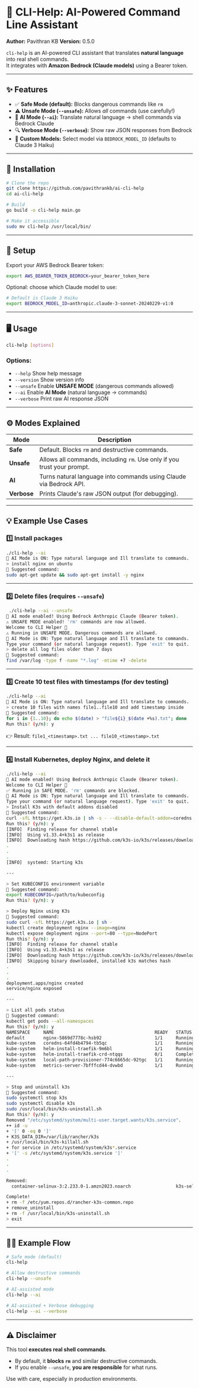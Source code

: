 
# 🚀 CLI-Help: AI-Powered Command Line Assistant

**Author:** Pavithran KB
**Version:** 0.5.0  

`cli-help` is an AI-powered CLI assistant that translates **natural language** into real shell commands.  
It integrates with **Amazon Bedrock (Claude models)** using a Bearer token.  

---

## ✨ Features

- ✅ **Safe Mode (default):** Blocks dangerous commands like `rm`  
- ⚠️ **Unsafe Mode (`--unsafe`):** Allows *all* commands (use carefully!)  
- 🤖 **AI Mode (`--ai`):** Translate natural language → shell commands via Bedrock Claude  
- 🔍 **Verbose Mode (`--verbose`):** Show raw JSON responses from Bedrock  
- 🔄 **Custom Models:** Select model via `BEDROCK_MODEL_ID` (defaults to Claude 3 Haiku)  

---

## 🔧 Installation

```bash
# Clone the repo
git clone https://github.com/pavithrankb/ai-cli-help
cd ai-cli-help

# Build
go build -o cli-help main.go

# Make it accessible
sudo mv cli-help /usr/local/bin/
```

---

## 🔑 Setup

Export your AWS Bedrock Bearer token:

```bash
export AWS_BEARER_TOKEN_BEDROCK=your_bearer_token_here
```

Optional: choose which Claude model to use:

```bash
# Default is Claude 3 Haiku
export BEDROCK_MODEL_ID=anthropic.claude-3-sonnet-20240229-v1:0
```

---

## 🖥️ Usage

```bash
cli-help [options]
```

### Options:
- `--help`       Show help message  
- `--version`    Show version info  
- `--unsafe`     Enable **UNSAFE MODE** (dangerous commands allowed)  
- `--ai`         Enable **AI Mode** (natural language → commands)  
- `--verbose`    Print raw AI response JSON  

---

## ⚙️ Modes Explained

| Mode         | Description                                                                 |
|--------------|-----------------------------------------------------------------------------|
| **Safe**     | Default. Blocks `rm` and destructive commands.                              |
| **Unsafe**   | Allows all commands, including `rm`. Use only if you trust your prompt.     |
| **AI**       | Turns natural language into commands using Claude via Bedrock API.          |
| **Verbose**  | Prints Claude's raw JSON output (for debugging).                            |

---

## 💡 Example Use Cases


### 1️⃣ Install packages

```bash
./cli-help --ai
🤖 AI Mode is ON: Type natural language and Ill translate to commands.
> install nginx on ubuntu
🤖 Suggested command:
sudo apt-get update && sudo apt-get install -y nginx
```

---

### 2️⃣ Delete files (requires `--unsafe`)

```bash
 ./cli-help --ai --unsafe     
🤖 AI mode enabled! Using Bedrock Anthropic Claude (Bearer token).
⚠️ UNSAFE MODE enabled! 'rm' commands are now allowed.
Welcome to CLI Helper 🚀
⚠️ Running in UNSAFE MODE. Dangerous commands are allowed.
🤖 AI Mode is ON: Type natural language and Ill translate to commands.
Type your command (or natural language request). Type 'exit' to quit.
> delete all log files older than 7 days
🤖 Suggested command:
find /var/log -type f -name "*.log" -mtime +7 -delete
```
---

### 3️⃣ Create 10 test files with timestamps (for dev testing)

```bash
./cli-help --ai
🤖 AI Mode is ON: Type natural language and Ill translate to commands.
> create 10 files with names file1..file10 and add timestamp inside
🤖 Suggested command:
for i in {1..10}; do echo $(date) > "file${i}_$(date +%s).txt"; done
Run this? (y/n): y
```

👉 Result: `file1_<timestamp>.txt ... file10_<timestamp>.txt`

---

### 4️⃣ Install Kubernetes, deploy Nginx, and delete it

```bash
./cli-help --ai
🤖 AI mode enabled! Using Bedrock Anthropic Claude (Bearer token).
Welcome to CLI Helper 🚀
✅ Running in SAFE MODE. 'rm' commands are blocked.
🤖 AI Mode is ON: Type natural language and Ill translate to commands.
Type your command (or natural language request). Type 'exit' to quit.
> Install K3s with default addons disabled
🤖 Suggested command:
curl -sfL https://get.k3s.io | sh -s - --disable-default-addon=coredns --disable-default-addon=servicelb --disable-default-addon=traefik
Run this? (y/n): y
[INFO]  Finding release for channel stable
[INFO]  Using v1.33.4+k3s1 as release
[INFO]  Downloading hash https://github.com/k3s-io/k3s/releases/download/v1.33.4+k3s1/sha256sum-amd64.txt
.
.
.
[INFO]  systemd: Starting k3s

---

> Set KUBECONFIG environment variable
🤖 Suggested command:
export KUBECONFIG=/path/to/kubeconfig
Run this? (y/n): y

> Deploy Nginx using K3s
🤖 Suggested command:
sudo curl -sfL https://get.k3s.io | sh -
kubectl create deployment nginx --image=nginx
kubectl expose deployment nginx --port=80 --type=NodePort
Run this? (y/n): y
[INFO]  Finding release for channel stable
[INFO]  Using v1.33.4+k3s1 as release
[INFO]  Downloading hash https://github.com/k3s-io/k3s/releases/download/v1.33.4+k3s1/sha256sum-amd64.txt
[INFO]  Skipping binary downloaded, installed k3s matches hash
.
.
.
deployment.apps/nginx created
service/nginx exposed

---

> List all pods status
🤖 Suggested command:
kubectl get pods --all-namespaces
Run this? (y/n): y
NAMESPACE     NAME                                      READY   STATUS             RESTARTS      AGE
default       nginx-5869d7778c-hsb92                    1/1     Running            0             84s
kube-system   coredns-64fd4b4794-tb5qc                  1/1     Running            0             84s
kube-system   helm-install-traefik-9m6bl                1/1     Running            0             84s
kube-system   helm-install-traefik-crd-ntqqs            0/1     Completed          0             85s
kube-system   local-path-provisioner-774c6665dc-92tgc   1/1     Running            0             84s
kube-system   metrics-server-7bfffcd44-dvwbd            1/1     Running            0             84s

---

> Stop and uninstall k3s
🤖 Suggested command:
sudo systemctl stop k3s
sudo systemctl disable k3s
sudo /usr/local/bin/k3s-uninstall.sh
Run this? (y/n): y
Removed "/etc/systemd/system/multi-user.target.wants/k3s.service".
++ id -u
+ '[' 0 -eq 0 ']'
+ K3S_DATA_DIR=/var/lib/rancher/k3s
+ /usr/local/bin/k3s-killall.sh
+ for service in /etc/systemd/system/k3s*.service
+ '[' -s /etc/systemd/system/k3s.service ']'
.
.
.

Removed:
  container-selinux-3:2.233.0-1.amzn2023.noarch                 k3s-selinux-1.6-1.el8.noarch                

Complete!
+ rm -f /etc/yum.repos.d/rancher-k3s-common.repo
+ remove_uninstall
+ rm -f /usr/local/bin/k3s-uninstall.sh
> exit
```

---

## 🧑‍💻 Example Flow

```bash
# Safe mode (default)
cli-help

# Allow destructive commands
cli-help --unsafe

# AI-assisted mode
cli-help --ai

# AI-assisted + Verbose debugging
cli-help --ai --verbose
```

---

## ⚠️ Disclaimer

This tool **executes real shell commands**.  
- By default, it **blocks `rm`** and similar destructive commands.  
- If you enable `--unsafe`, **you are responsible** for what runs.  

Use with care, especially in production environments.
